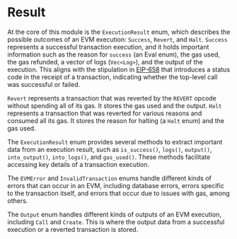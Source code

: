 # Result

At the core of this module is the `ExecutionResult` enum, which describes the possible outcomes of an EVM execution: `Success`, `Revert`, and `Halt`. `Success` represents a successful transaction execution, and it holds important information such as the reason for `success` (an Eval enum), the gas used, the gas refunded, a vector of logs (`Vec<Log>`), and the output of the execution. This aligns with the stipulation in [EIP-658](https://eips.ethereum.org/EIPS/eip-658) that introduces a status code in the receipt of a transaction, indicating whether the top-level call was successful or failed.

`Revert` represents a transaction that was reverted by the `REVERT` opcode without spending all of its gas. It stores the gas used and the output. `Halt` represents a transaction that was reverted for various reasons and consumed all its gas. It stores the reason for halting (a `Halt` enum) and the gas used.

The `ExecutionResult` enum provides several methods to extract important data from an execution result, such as `is_success()`, `logs()`, `output()`, `into_output()`, `into_logs()`, and `gas_used()`. These methods facilitate accessing key details of a transaction execution.

The `EVMError` and `InvalidTransaction` enums handle different kinds of errors that can occur in an EVM, including database errors, errors specific to the transaction itself, and errors that occur due to issues with gas, among others.

The `Output` enum handles different kinds of outputs of an EVM execution, including `Call` and `Create`. This is where the output data from a successful execution or a reverted transaction is stored.
